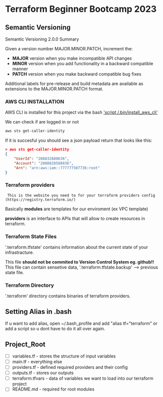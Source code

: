 # Terraform Beginner Bootcamp 2023

## Semantic Versioning 

Semantic Versioning 2.0.0
Summary

Given a version number MAJOR.MINOR.PATCH, increment the:

   - **MAJOR** version when you make incompatible API changes
   - **MINOR** version when you add functionality in a backward compatible manner
   - **PATCH** version when you make backward compatible bug fixes

Additional labels for pre-release and build metadata are available as extensions to the MAJOR.MINOR.PATCH format.


### AWS CLI INSTALLATION

AWS CLI is installed for this project via the bash ['script /.bin/install_aws_cli'](/workspace/terraform-begginer-bootcamp-2023/.bin/install_aws_cli)

We can check if are logged in or not
```sh
aws sts get-caller-identity
```


If it is succesful you should see a json payload return that looks like this:

```json
> aws sts get-caller-identity
{
    "UserId": "208832880636",
    "Account": "2088828588836",
    "Arn": "arn:aws:iam::777777507736:root"
}
```

### Terraform providers ###

``` This is the website you need to for your terraform providers config (https://registry.terraform.io/)```

Basically **modules** are templates for our enviroment (ex VPC template)

**providers** is an interface to APIs that will allow to create resources in terraform.

### Terraform State Files

'.terraform.tfstate' contains information about the current state of your infrastracture.

This file **should not be commited to Version Control System eg. github!!**
This file can contain sensetive data, '.terraform.tfstate.backup' --> previous state file. 

### Terraform Directory

'.terraform' directory contains binaries of terraform providers. 

## Setting Alias in .bash

If u want to add alias, open ~/.bash_profile and add "alias tf="terraform" or add a script so u dont have to do it all over again. 



## Project_Root

- [ ] variables.tf - stores the structure of input variables
- [ ] main.tf - everything else
- [ ] providers.tf - defined required providers and their config
- [ ] outputs.tf - stores our outputs
- [ ] terraform.tfvars - data of variables we want to load into our terraform project
- [ ] README.md - required for root modules